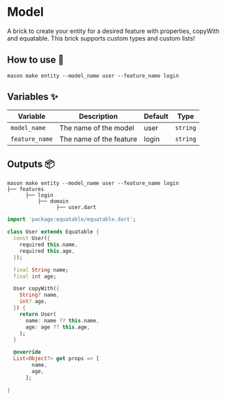 # Model

A brick to create your entity for a desired feature with properties, copyWith and equatable.
This brick supports custom types and custom lists!

## How to use 🚀

```
mason make entity --model_name user --feature_name login
```

## Variables ✨

| Variable         | Description                      | Default | Type      |
| ---------------- | -------------------------------- | ------- | --------- |
| `model_name`     | The name of the model            | user    | `string`  |
| `feature_name`   | The name of the feature          | login   | `string`  |

## Outputs 📦

```
mason make entity --model_name user --feature_name login
├── features
      ├── login
          ├── domain
                ├── user.dart
```

```dart
import 'package:equatable/equatable.dart';

class User extends Equatable {
  const User({
    required this.name,
    required this.age,
  });

  final String name;
  final int age;

  User copyWith({
    String? name,
    int? age,
  }) {
    return User(
      name: name ?? this.name,
      age: age ?? this.age,
    );
  }

  @override
  List<Object?> get props => [
        name,
        age,
      ];

}

```
